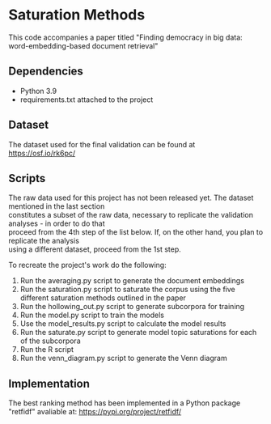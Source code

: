 # Saturation Methods
This code accompanies a paper titled "Finding democracy in big data: word-embedding-based document retrieval"


## Dependencies
- Python 3.9
- requirements.txt attached to the project

## Dataset

The dataset used for the final validation can be found at https://osf.io/rk6pc/

## Scripts

The raw data used for this project has not been released yet. The dataset mentioned in the last section  
constitutes a subset of the raw data, necessary to replicate the validation analyses - in order to do that  
proceed from the 4th step of the list below. If, on the other hand, you plan to replicate the analysis  
using a different dataset, proceed from the 1st step.

To recreate the project's work do the following: 
1. Run the averaging.py script to generate the document embeddings
2. Run the saturation.py script to saturate the corpus using the five different saturation methods outlined in the paper
3. Run the hollowing_out.py script to generate subcorpora for training
4. Run the model.py script to train the models
5. Use the model_results.py script to calculate the model results
6. Run the saturate.py script to generate model topic saturations for each of the subcorpora
7. Run the R script
8. Run the venn_diagram.py script to generate the Venn diagram

## Implementation

The best ranking method has been implemented in a Python package "retfidf" avaliable at:
https://pypi.org/project/retfidf/

